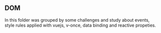 ## DOM

In this folder was grouped by some challenges and study about events, style rules applied with vuejs, v-once, data binding and reactive propeties.